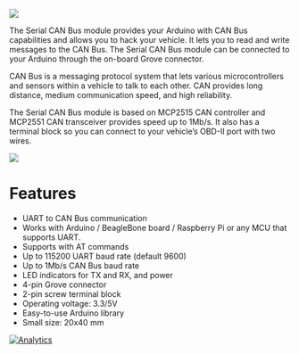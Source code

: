 ![](https://www.longan-labs.cc/media/wysiwyg/Categories/Categories-31.png)

The Serial CAN Bus module provides your Arduino with CAN Bus capabilities and allows you to hack your vehicle. It lets you to read and write messages to the CAN Bus. The Serial CAN Bus module can be connected to your Arduino through the on-board Grove connector.

CAN Bus is a messaging protocol system that lets various microcontrollers and sensors within a vehicle to talk to each other. CAN provides long distance, medium communication speed, and high reliability.

The Serial CAN Bus module is based on MCP2515 CAN controller and MCP2551 CAN transceiver provides speed up to 1Mb/s. It also has a terminal block so you can connect to your vehicle’s OBD-II port with two wires.

[![](https://www.longan-labs.cc/media/catalog/product/cache/ecd051e9670bd57df35c8f0b122d8aea/1/1/114991377_1.jpg)](https://www.longan-labs.cc/1030016.html)

# Features

* UART to CAN Bus communication
* Works with Arduino / BeagleBone board / Raspberry Pi or any MCU that supports UART.
* Supports with AT commands
* Up to 115200 UART baud rate (default 9600)
* Up to 1Mb/s CAN Bus baud rate
* LED indicators for TX and RX, and power
* 4-pin Grove connector
* 2-pin screw terminal block
* Operating voltage: 3.3/5V
* Easy-to-use Arduino library
* Small size: 20x40 mm



[![Analytics](https://ga-beacon.appspot.com/UA-101965714-1/Serial_CAN_Arduino)](https://github.com/igrigorik/ga-beacon)
